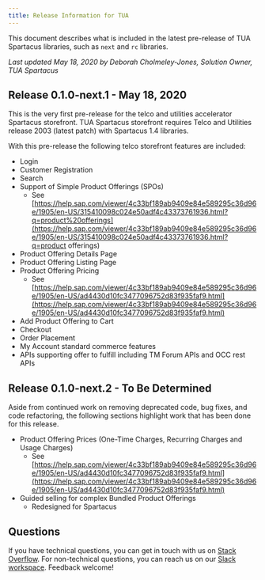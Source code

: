 ```yaml
---
title: Release Information for TUA
---
```


This document describes what is included in the latest pre-release of TUA Spartacus libraries, such as `next` and `rc` libraries.

*Last updated May 18, 2020 by Deborah Cholmeley-Jones, Solution Owner, TUA Spartacus*

## Release 0.1.0-next.1 - May 18, 2020

This is the very first pre-release for the telco and utilities accelerator Spartacus storefront.   TUA Spartacus storefront requires Telco and Utilities release 2003 (latest patch) with Spartacus 1.4 libraries.

With this pre-release the following telco storefront features are included:

- Login
- Customer Registration
- Search
- Support of Simple Product Offerings (SPOs)
  - See [https://help.sap.com/viewer/4c33bf189ab9409e84e589295c36d96e/1905/en-US/315410098c024e50adf4c43373761936.html?q=product%20offerings](https://help.sap.com/viewer/4c33bf189ab9409e84e589295c36d96e/1905/en-US/315410098c024e50adf4c43373761936.html?q=product offerings)
- Product Offering Details Page
- Product Offering Listing Page
- Product Offering Pricing
  - See [https://help.sap.com/viewer/4c33bf189ab9409e84e589295c36d96e/1905/en-US/ad4430d10fc3477096752d83f935faf9.html](https://help.sap.com/viewer/4c33bf189ab9409e84e589295c36d96e/1905/en-US/ad4430d10fc3477096752d83f935faf9.html)
- Add Product Offering to Cart
- Checkout
- Order Placement 
- My Account standard commerce features
- APIs supporting offer to fulfill including TM Forum APIs and OCC rest APIs

## Release 0.1.0-next.2 - To Be Determined

Aside from continued work on removing deprecated code, bug fixes, and code refactoring, the following sections highlight work that has been done for this release. 

- Product Offering Prices (One-Time Charges, Recurring Charges and Usage Charges)
  - See [https://help.sap.com/viewer/4c33bf189ab9409e84e589295c36d96e/1905/en-US/ad4430d10fc3477096752d83f935faf9.html](https://help.sap.com/viewer/4c33bf189ab9409e84e589295c36d96e/1905/en-US/ad4430d10fc3477096752d83f935faf9.html)
- Guided selling for complex Bundled Product Offerings
  - Redesigned for Spartacus

## Questions

If you have technical questions, you can get in touch with us on [Stack Overflow](https://stackoverflow.com/questions/tagged/spartacus-storefront). For non-technical questions, you can reach us on our [Slack workspace](https://join.slack.com/t/spartacus-storefront/shared_invite/enQtNDM1OTI3OTMwNjU5LTg1NGVjZmFkZjQzODc1MzFhMjc3OTZmMzIzYzg0YjMwODJiY2YxYjA5MTE5NjVmN2E5NjMxNjEzMGNlMDRjMjU). Feedback welcome!